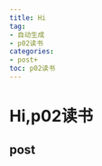 ```yaml
---
title: Hi
tag: 
- 自动生成
- p02读书
categories:
- post+
toc: p02读书
---
```

<h1 id="hip02读书">Hi,p02读书</h1>
<h2 id="post">post</h2>
